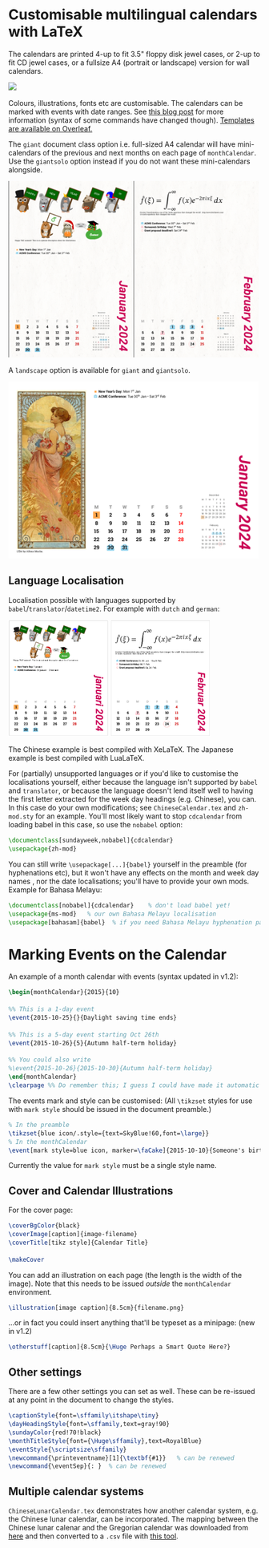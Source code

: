 # Customisable multilingual calendars with LaTeX

The calendars are printed 4-up to fit 3.5" floppy disk jewel cases, or 2-up to fit CD jewel cases, or a fullsize A4 (portrait or landscape) version for wall calendars.

<img src="img/actual.jpg" width="500px" />

Colours, illustrations, fonts etc are customisable. The calendars can be marked with events with date ranges. See [this blog post](https://www.overleaf.com/blog/217-a-multilingual-customisable-cd-slash-floppy-disk-jewel-case-calendar-with-latex) for more information (syntax of some commands have changed though). [Templates are available on Overleaf.](https://www.overleaf.com/latex/templates/desktop-calendar-with-events/htkctjjgmxjx)

The `giant` document class option i.e. full-sized A4 calendar will have mini-calendars of the previous and next months on each page of `monthCalendar`. Use the `giantsolo` option instead if you do not want these mini-calendars alongside.

<img src="img/calendar2024.png" width="500px" alt="'Giant' calendar format" />


A `landscape` option is available for `giant` and `giantsolo`.

<img src="img/calendar2024-ls.png" width="500px" alt="'Giant' landscape calendar format"/>


## Language Localisation

Localisation possible with languages supported by `babel`/`translator`/`datetime2`. For example with `dutch` and `german`:

<img src="img/dutch.png" width="200px" alt="Calendar in Dutch"/>
<img src="img/german.png" width="200px" alt="Calendar in German"/>


The Chinese example is best compiled with XeLaTeX. The Japanese example is best compiled with LuaLaTeX.

For (partially) unsupported languages or if you'd like to customise the localisations yourself, either because the language isn't supported by `babel` and `translator`, or because the language doesn't lend itself well to having the first letter extracted for the week day headings (e.g. Chinese), you can. In this case do your own modifications; see `ChineseCalendar.tex` and `zh-mod.sty` for an example. You'll most likely want to stop `cdcalendar` from loading babel in this case, so use the `nobabel` option:

```latex
\documentclass[sundayweek,nobabel]{cdcalendar}
\usepackage{zh-mod}
```

You can still write `\usepackage[...]{babel}` yourself in the preamble (for hyphenations etc), but it won't have any effects on the month and week day names , nor the date localisations; you'll have to provide your own mods. Example for Bahasa Melayu:

```latex
\documentclass[nobabel]{cdcalendar}    % don't load babel yet!
\usepackage{ms-mod}   % our own Bahasa Melayu localisation
\usepackage[bahasam]{babel}  % if you need Bahasa Melayu hyphenation patterns
```


# Marking Events on the Calendar

An example of a month calendar with events (syntax updated in v1.2):

```latex
\begin{monthCalendar}{2015}{10}

%% This is a 1-day event
\event{2015-10-25}{}{Daylight saving time ends}

%% This is a 5-day event starting Oct 26th
\event{2015-10-26}{5}{Autumn half-term holiday}

%% You could also write
%\event{2015-10-26}{2015-10-30}{Autumn half-term holiday}
\end{monthCalendar}
\clearpage %% Do remember this; I guess I could have made it automatic but well.
```

The events mark and style can be customised: (All `\tikzset` styles for use with
`mark style` should be issued in the document preamble.)

```latex
% In the preamble
\tikzset{blue icon/.style={text=SkyBlue!60,font=\large}}
% In the monthCalendar
\event[mark style=blue icon, marker=\faCake]{2015-10-10}{Someone's birthday}
```

Currently the value for `mark style` must be a single style name.


## Cover and Calendar Illustrations

For the cover page:

```latex
\coverBgColor{black}
\coverImage[caption]{image-filename}
\coverTitle[tikz style]{Calendar Title}

\makeCover
```

You can add an illustration on each page (the length is the width of the image). Note that this needs to be issued _outside_ the `monthCalendar` environment.

```latex
\illustration[image caption]{8.5cm}{filename.png}
```

...or in fact you could insert anything that'll be typeset as a minipage: (new in v1.2)

```latex
\otherstuff[caption]{8.5cm}{\Huge Perhaps a Smart Quote Here?}
```

## Other settings

There are a few other settings you can set as well. These can be re-issued at any point in the document to change the styles.

```latex
\captionStyle{font=\sffamily\itshape\tiny}
\dayHeadingStyle{font=\sffamily,text=gray!90}
\sundayColor{red!70!black}
\monthTitleStyle{font={\Huge\sffamily},text=RoyalBlue}
\eventStyle{\scriptsize\sffamily}
\newcommand{\printeventname}[1]{\textbf{#1}}   % can be renewed
\newcommand{\eventSep}{: }  % can be renewed
```

## Multiple calendar systems

`ChineseLunarCalendar.tex` demonstrates how another calendar system, e.g. the Chinese lunar calendar, can be incorporated. The mapping between the Chinese lunar calenar and the Gregorian calendar was downloaded from [here](https://github.com/infinet/lunar-calendar/blob/master/chinese_lunar_prev_year_next_year.ics) and then converted to a `.csv` file with [this tool](https://www.indigoblue.eu/ics2csv/).
